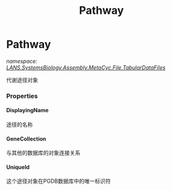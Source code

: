 ﻿---
title: Pathway
---

# Pathway
_namespace: [LANS.SystemsBiology.Assembly.MetaCyc.File.TabularDataFiles](N-LANS.SystemsBiology.Assembly.MetaCyc.File.TabularDataFiles.html)_

代谢途径对象




### Properties

#### DisplayingName
途径的名称
#### GeneCollection
与其他的数据库的对象连接关系
#### UniqueId
这个途径对象在PGDB数据库中的唯一标识符
